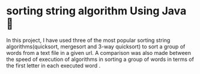 # sorting string algorithm Using Java  👀
In this project, I have used three of the most popular sorting string algorithms(quicksort, mergesort and 3-way quicksort) to sort a group of words from a text file in a given url.
A comparison was also made between the speed of execution of algorithms in sorting a group of words in terms of the first letter in each executed word .

